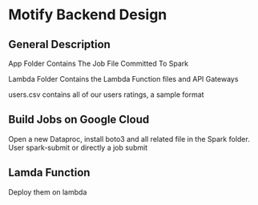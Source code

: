 # Motify Backend Design

## General Description

App Folder Contains The Job File Committed To Spark

Lambda Folder Contains the Lambda Function files and API Gateways

users.csv contains all of our users ratings, a sample format

## Build Jobs on Google Cloud

Open a new Dataproc, install boto3 and all related file in the Spark folder. User spark-submit or directly a job submit

## Lamda Function

Deploy them on lambda
